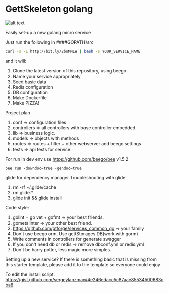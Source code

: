 # GettSkeleton golang
![alt text](https://cdn-images-2.medium.com/max/1200/1*AemYIFm92tl5RW9nBzNSAw.jpeg "")

Easily set-up a new golang micro service

Just run the following in 
####GOPATH/src
```bash
curl -s -L http://bit.ly/2boMMLW | bash -s YOUR_SERVICE_NAME
```

and it will:
  1. Clone the latest version of this repository, using beego.
  2. Name your service appropriately
  3. Seed basic data
  4. Redis configuration
  5. DB configuration
  6. Make Dockerfile
  7. Make PIZZA!
  
Project plan
1. conf => configuration files
2. controllers => all controllers with base controller embedded.
3. lib => business logic.
4. models => objects with methods
5. routes => routes + filter + other webserver and beego settings
6. tests => api tests for service.

For run in dev env use https://github.com/beego/bee v1.5.2
```
bee run -downdoc=true -gendoc=true
```
glide for dependency manager
Troubleshooting with glide:
1. rm -rf ~/.glide/cache
2. rm glide.*
3. glide init && glide install

Code style:
1. golint + go vet + gofmt => your best friends.
2. gometalinter => your other best friend.
3. https://github.com/gtforge/services_common_go => your family 
4. Don't use beego orm, Use gettStorages.DB(work with gorm)
5. Write comments in controllers for generate swagger
7. If you don't need db or redis => remove dbconf.yml or redis.yml
8. Don't be harry potter, less magic more simples.

Setting up a new service?
If there is something basic that is missing from this starter template, please add it to the template so everyone could enjoy

To edit the install script:
https://gist.github.com/sergeylanzman/4e246edacc5c87aae85534500683cba8
